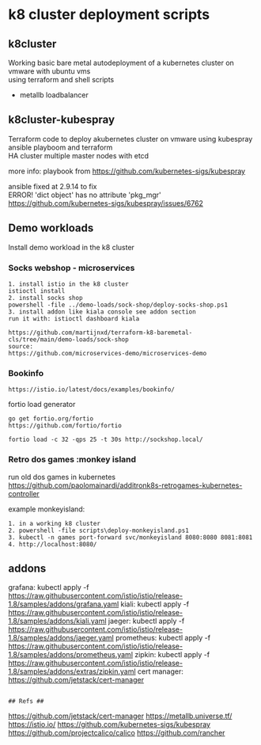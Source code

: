 # k8 cluster deployment scripts

## k8cluster ##

Working basic bare metal autodeployment of a kubernetes cluster on vmware with ubuntu vms \
using terraform and shell scripts 

- metallb loadbalancer


## k8cluster-kubespray ##
Terraform code to deploy akubernetes cluster on vmware using kubespray ansible playboom and terraform \
HA cluster multiple master nodes with etcd

more info:
playbook from https://github.com/kubernetes-sigs/kubespray

ansible fixed at 2.9.14 to fix \
ERROR! 'dict object' has no attribute 'pkg_mgr' \
https://github.com/kubernetes-sigs/kubespray/issues/6762


## Demo workloads ##

Install demo workload in the k8 cluster

### Socks webshop - microservices ###
```
1. install istio in the k8 cluster
istioctl install
2. install socks shop
powershell -file ../demo-loads/sock-shop/deploy-socks-shop.ps1
3. install addon like kiala console see addon section
run it with: istioctl dashboard kiala

https://github.com/martijnxd/terraform-k8-baremetal-cls/tree/main/demo-loads/sock-shop
source:
https://github.com/microservices-demo/microservices-demo
```
### Bookinfo ###
```
https://istio.io/latest/docs/examples/bookinfo/
```

fortio load generator
```
go get fortio.org/fortio
https://github.com/fortio/fortio

fortio load -c 32 -qps 25 -t 30s http://sockshop.local/
```

### Retro dos games :monkey island ###

run old dos games in kubernetes \
https://github.com/paolomainardi/additronk8s-retrogames-kubernetes-controller

example monkeyisland:

```
1. in a working k8 cluster
2. powershell -file scripts\deploy-monkeyisland.ps1
3. kubectl -n games port-forward svc/monkeyisland 8080:8080 8081:8081
4. http://localhost:8080/
```
## addons ##

grafana:
kubectl apply -f https://raw.githubusercontent.com/istio/istio/release-1.8/samples/addons/grafana.yaml
kiali:
kubectl apply -f https://raw.githubusercontent.com/istio/istio/release-1.8/samples/addons/kiali.yaml
jaeger:
kubectl apply -f https://raw.githubusercontent.com/istio/istio/release-1.8/samples/addons/jaeger.yaml
prometheus:
kubectl apply -f https://raw.githubusercontent.com/istio/istio/release-1.8/samples/addons/prometheus.yaml
zipkin:
kubectl apply -f https://raw.githubusercontent.com/istio/istio/release-1.8/samples/addons/extras/zipkin.yaml
cert manager:
https://github.com/jetstack/cert-manager
```

## Refs ##
```
https://github.com/jetstack/cert-manager
https://metallb.universe.tf/
https://istio.io/
https://github.com/kubernetes-sigs/kubespray
https://github.com/projectcalico/calico
https://github.com/rancher
```
